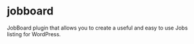 # jobboard
JobBoard plugin that allows you to create a useful and easy to use Jobs listing for WordPress.
